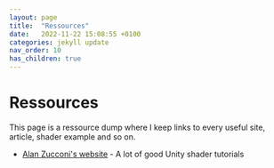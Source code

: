 ```yaml
---
layout: page
title:  "Ressources"
date:   2022-11-22 15:08:55 +0100
categories: jekyll update
nav_order: 10
has_children: true
---
```


# Ressources
This page is a ressource dump where I keep links to every useful site, article, shader example and so on.

* [Alan Zucconi's website](https://www.alanzucconi.com/tutorials/) - A lot of good Unity shader tutorials